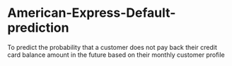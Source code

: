 # American-Express-Default-prediction
To predict the probability that a customer does not pay back their credit card balance amount in the future based on their monthly customer profile

